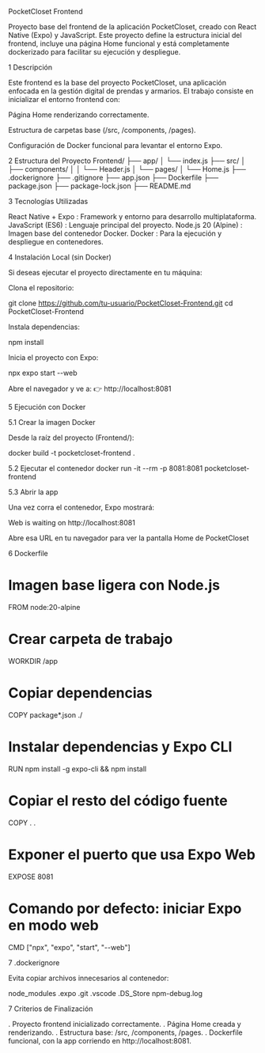 PocketCloset Frontend

Proyecto base del frontend de la aplicación PocketCloset, creado con React Native (Expo) y JavaScript.
Este proyecto define la estructura inicial del frontend, incluye una página Home funcional y está completamente dockerizado para facilitar su ejecución y despliegue.

1 Descripción

Este frontend es la base del proyecto PocketCloset, una aplicación enfocada en la gestión digital de prendas y armarios.
El trabajo consiste en inicializar el entorno frontend con:

Página Home renderizando correctamente.

Estructura de carpetas base (/src, /components, /pages).

Configuración de Docker funcional para levantar el entorno Expo.

2 Estructura del Proyecto
Frontend/
├── app/
│   └── index.js
├── src/
│   ├── components/
│   │   └── Header.js
│   └── pages/
│       └── Home.js
├── .dockerignore
├── .gitignore
├── app.json
├── Dockerfile
├── package.json
├── package-lock.json
├── README.md

3 Tecnologías Utilizadas

React Native + Expo :	Framework y entorno para desarrollo multiplataforma.
JavaScript (ES6) :	Lenguaje principal del proyecto.
Node.js 20 (Alpine) :	Imagen base del contenedor Docker.
Docker :	Para la ejecución y despliegue en contenedores.

4 Instalación Local (sin Docker)

Si deseas ejecutar el proyecto directamente en tu máquina:

Clona el repositorio:

git clone https://github.com/tu-usuario/PocketCloset-Frontend.git
cd PocketCloset-Frontend


Instala dependencias:

npm install


Inicia el proyecto con Expo:

npx expo start --web


Abre el navegador y ve a:
👉 http://localhost:8081

5 Ejecución con Docker

5.1 Crear la imagen Docker

Desde la raíz del proyecto (Frontend/):

docker build -t pocketcloset-frontend .

5.2 Ejecutar el contenedor
docker run -it --rm -p 8081:8081 pocketcloset-frontend

5.3 Abrir la app

Una vez corra el contenedor, Expo mostrará:

Web is waiting on http://localhost:8081


Abre esa URL en tu navegador para ver la pantalla Home de PocketCloset 

6 Dockerfile
# Imagen base ligera con Node.js
FROM node:20-alpine

# Crear carpeta de trabajo
WORKDIR /app

# Copiar dependencias
COPY package*.json ./

# Instalar dependencias y Expo CLI
RUN npm install -g expo-cli && npm install

# Copiar el resto del código fuente
COPY . .

# Exponer el puerto que usa Expo Web
EXPOSE 8081

# Comando por defecto: iniciar Expo en modo web
CMD ["npx", "expo", "start", "--web"]

7 .dockerignore

Evita copiar archivos innecesarios al contenedor:

node_modules
.expo
.git
.vscode
.DS_Store
npm-debug.log

7 Criterios de Finalización

. Proyecto frontend inicializado correctamente.
. Página Home creada y renderizando.
. Estructura base: /src, /components, /pages.
. Dockerfile funcional, con la app corriendo en http://localhost:8081.

